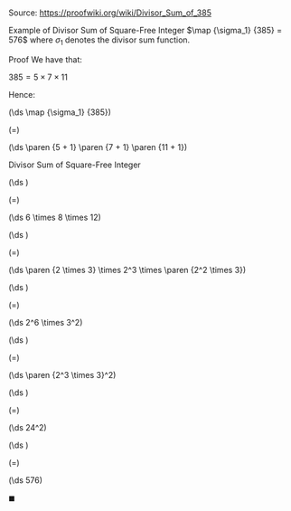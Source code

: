 # 

Source: https://proofwiki.org/wiki/Divisor_Sum_of_385

Example of Divisor Sum of Square-Free Integer
$\map {\sigma_1} {385} = 576$
where $\sigma_1$ denotes the divisor sum function.


Proof
We have that:

$385 = 5 \times 7 \times 11$

Hence:














\(\ds \map {\sigma_1} {385}\)

\(=\)







\(\ds \paren {5 + 1} \paren {7 + 1} \paren {11 + 1}\)





Divisor Sum of Square-Free Integer














\(\ds \)

\(=\)







\(\ds 6 \times 8 \times 12\)




















\(\ds \)

\(=\)







\(\ds \paren {2 \times 3} \times 2^3 \times \paren {2^2 \times 3}\)




















\(\ds \)

\(=\)







\(\ds 2^6 \times 3^2\)




















\(\ds \)

\(=\)







\(\ds \paren {2^3 \times 3}^2\)




















\(\ds \)

\(=\)







\(\ds 24^2\)




















\(\ds \)

\(=\)







\(\ds 576\)









$\blacksquare$





